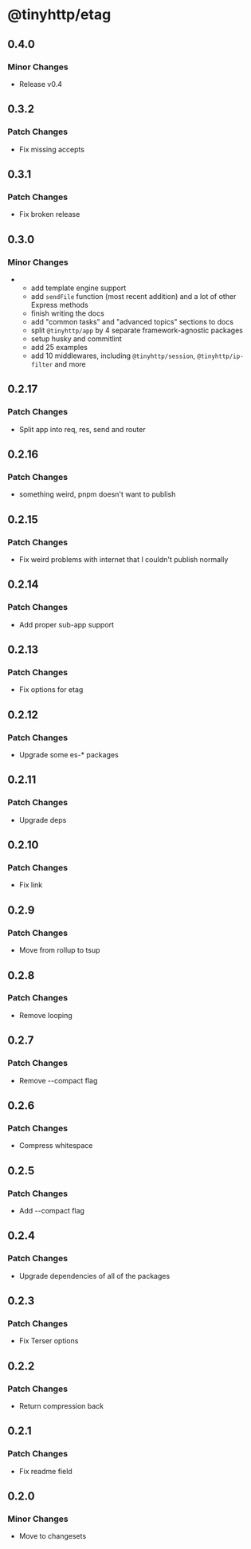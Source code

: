 # @tinyhttp/etag

## 0.4.0

### Minor Changes

- Release v0.4

## 0.3.2

### Patch Changes

- Fix missing accepts

## 0.3.1

### Patch Changes

- Fix broken release

## 0.3.0

### Minor Changes

- - add template engine support
  - add `sendFile` function (most recent addition) and a lot of other Express methods
  - finish writing the docs
  - add "common tasks" and "advanced topics" sections to docs
  - split `@tinyhttp/app` by 4 separate framework-agnostic packages
  - setup husky and commitlint
  - add 25 examples
  - add 10 middlewares, including `@tinyhttp/session`, `@tinyhttp/ip-filter` and more

## 0.2.17

### Patch Changes

- Split app into req, res, send and router

## 0.2.16

### Patch Changes

- something weird, pnpm doesn't want to publish

## 0.2.15

### Patch Changes

- Fix weird problems with internet that I couldn't publish normally

## 0.2.14

### Patch Changes

- Add proper sub-app support

## 0.2.13

### Patch Changes

- Fix options for etag

## 0.2.12

### Patch Changes

- Upgrade some es-\* packages

## 0.2.11

### Patch Changes

- Upgrade deps

## 0.2.10

### Patch Changes

- Fix link

## 0.2.9

### Patch Changes

- Move from rollup to tsup

## 0.2.8

### Patch Changes

- Remove looping

## 0.2.7

### Patch Changes

- Remove --compact flag

## 0.2.6

### Patch Changes

- Compress whitespace

## 0.2.5

### Patch Changes

- Add --compact flag

## 0.2.4

### Patch Changes

- Upgrade dependencies of all of the packages

## 0.2.3

### Patch Changes

- Fix Terser options

## 0.2.2

### Patch Changes

- Return compression back

## 0.2.1

### Patch Changes

- Fix readme field

## 0.2.0

### Minor Changes

- Move to changesets
